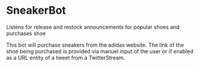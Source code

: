 # SneakerBot
Listens for release and restock announcements for popular shoes and purchases shoe

This bot will purchase sneakers from the adidas website. The link of the shoe being purchased is provided via manuel input of the user or
if enabled as a URL entity of a tweet from a TwitterStream.
